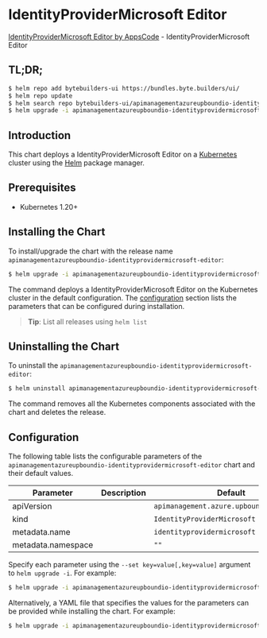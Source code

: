 # IdentityProviderMicrosoft Editor

[IdentityProviderMicrosoft Editor by AppsCode](https://byte.builders) - IdentityProviderMicrosoft Editor

## TL;DR;

```bash
$ helm repo add bytebuilders-ui https://bundles.byte.builders/ui/
$ helm repo update
$ helm search repo bytebuilders-ui/apimanagementazureupboundio-identityprovidermicrosoft-editor --version=v0.4.18
$ helm upgrade -i apimanagementazureupboundio-identityprovidermicrosoft-editor bytebuilders-ui/apimanagementazureupboundio-identityprovidermicrosoft-editor -n default --create-namespace --version=v0.4.18
```

## Introduction

This chart deploys a IdentityProviderMicrosoft Editor on a [Kubernetes](http://kubernetes.io) cluster using the [Helm](https://helm.sh) package manager.

## Prerequisites

- Kubernetes 1.20+

## Installing the Chart

To install/upgrade the chart with the release name `apimanagementazureupboundio-identityprovidermicrosoft-editor`:

```bash
$ helm upgrade -i apimanagementazureupboundio-identityprovidermicrosoft-editor bytebuilders-ui/apimanagementazureupboundio-identityprovidermicrosoft-editor -n default --create-namespace --version=v0.4.18
```

The command deploys a IdentityProviderMicrosoft Editor on the Kubernetes cluster in the default configuration. The [configuration](#configuration) section lists the parameters that can be configured during installation.

> **Tip**: List all releases using `helm list`

## Uninstalling the Chart

To uninstall the `apimanagementazureupboundio-identityprovidermicrosoft-editor`:

```bash
$ helm uninstall apimanagementazureupboundio-identityprovidermicrosoft-editor -n default
```

The command removes all the Kubernetes components associated with the chart and deletes the release.

## Configuration

The following table lists the configurable parameters of the `apimanagementazureupboundio-identityprovidermicrosoft-editor` chart and their default values.

|     Parameter      | Description |                       Default                       |
|--------------------|-------------|-----------------------------------------------------|
| apiVersion         |             | <code>apimanagement.azure.upbound.io/v1beta1</code> |
| kind               |             | <code>IdentityProviderMicrosoft</code>              |
| metadata.name      |             | <code>identityprovidermicrosoft</code>              |
| metadata.namespace |             | <code>""</code>                                     |


Specify each parameter using the `--set key=value[,key=value]` argument to `helm upgrade -i`. For example:

```bash
$ helm upgrade -i apimanagementazureupboundio-identityprovidermicrosoft-editor bytebuilders-ui/apimanagementazureupboundio-identityprovidermicrosoft-editor -n default --create-namespace --version=v0.4.18 --set apiVersion=apimanagement.azure.upbound.io/v1beta1
```

Alternatively, a YAML file that specifies the values for the parameters can be provided while
installing the chart. For example:

```bash
$ helm upgrade -i apimanagementazureupboundio-identityprovidermicrosoft-editor bytebuilders-ui/apimanagementazureupboundio-identityprovidermicrosoft-editor -n default --create-namespace --version=v0.4.18 --values values.yaml
```
